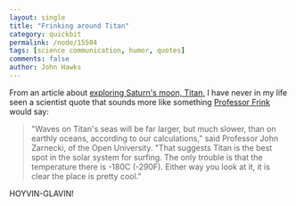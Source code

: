 ```yaml
---
layout: single 
title: "Frinking around Titan" 
category: quickbit
permalink: /node/15504
tags: [science communication, humor, quotes] 
comments: false 
author: John Hawks 
---
```


From an article about <a href="http://www.guardian.co.uk/science/2011/may/15/saturn-titan-robot-boat-sea">exploring Saturn's moon, Titan,</a> I have never in my life seen a scientist quote that sounds more like something <a href="http://en.wikipedia.org/wiki/Professor_Frink">Professor Frink</a> would say: 

<blockquote>"Waves on Titan's seas will be far larger, but much slower, than on earthly oceans, according to our calculations," said Professor John Zarnecki, of the Open University. "That suggests Titan is the best spot in the solar system for surfing. The only trouble is that the temperature there is -180C (-290F). Either way you look at it, it is clear the place is pretty cool."</blockquote>

HOYVIN-GLAVIN!



